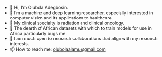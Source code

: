 - 👋 Hi, I’m Olubola Adegbosin.
- 👀 I’m a machine and deep learning researcher, especially interested in computer vision and its applications to healthcare.
- 🌱 My clinical specialty is radiation and clinical oncology.
- 🌱 The dearth of African datasets with which to train models for use in Africa particularly bugs me.
- 🌱 I am much open to research collaborations that align with my research interests.
- 📫 How to reach me: olubolaalamu@gmail.com 

<!---
Olubola-T/Olubola-T is a ✨ special ✨ repository because its `README.md` (this file) appears on your GitHub profile.
You can click the Preview link to take a look at your changes.
--->
